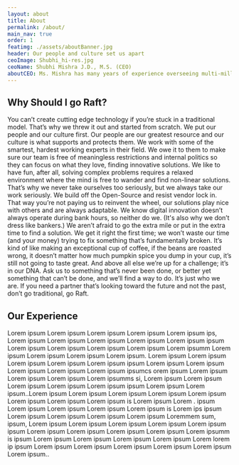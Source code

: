```yaml
---
layout: about
title: About
permalink: /about/
main_nav: true
order: 1
featimg: ./assets/aboutBanner.jpg
header: Our people and culture set us apart
ceoImage: Shubhi_hi-res.jpg
ceoName: Shubhi Mishra J.D., M.S. (CEO)
aboutCEO: Ms. Mishra has many years of experience overseeing multi-million-dollar IDIQs. BPAs, and Task Orders. She has extensive experience in helping public and private organizations achieve their business objectives. She blends deep knowledge of technology with thorough understanding of collaborative research to develop and deploy solutions that integrate bioinformatics with traditional IT in supporting collaborative research business processes. She has over decade’s worth of experience assisting federal government agencies as a technology and organization consultant to effectively manage change, adopt innovative technology, and improve processes. She is also a published author of scientific papers. Ms. Mishra received her Masters in Bioinformatics from Boston University and her Juris Doctorate from George Washington University.
---
```




## Why Should I go Raft?
You can’t create cutting edge technology if you’re stuck in a traditional model. That’s why we threw it out and started from scratch.
We put our people and our culture first. Our people are our greatest resource and our culture is what supports and protects them. We work with some of the
smartest, hardest working experts in their field. We owe it to them to make sure our team is free of meaningless restrictions and internal politics so they can focus
on what they love, finding innovative solutions.
We like to have fun, after all, solving complex problems requires a relaxed environment where the mind is free to wander and find non-linear solutions.
That’s why we never take ourselves too seriously, but we always take our work seriously.
We build off the Open-Source and resist vendor lock in. That way you’re not paying us to reinvent the wheel, our solutions play nice with others
and are always adaptable.
We know digital innovation doesn’t always operate during bank hours, so neither do we. (It's also why we don’t dress like bankers.) We aren’t afraid to go the
extra mile or put in the extra time to find a solution.
We get it right the first time; we won’t waste our time (and your money) trying to fix something that’s fundamentally broken. It’s kind of like making an exceptional
cup of coffee, if the beans are roasted wrong, it doesn’t matter how much pumpkin spice you dump in your cup, it’s still not going to taste great.
And above all else we’re up for a challenge; it’s in our DNA. Ask us to something that’s never been done, or better yet something that can’t be done,
and we’ll find a way to do. It’s just who we are.
If you need a partner that’s looking toward the future and not the past, don’t go traditional, go Raft.

## Our Experience
Lorem ipsum Lorem ipsum Lorem ipsum Lorem ipsum Lorem ipsum ips, Lorem ipsum Lorem ipsum Lorem ipsum Lorem ipsum Lorem ipsum ipsum Lorem ipsum
Lorem ipsum Lorem ipsum Lorem ipsum Lorem ipsumm Lorem ipsum Lorem ipsum Lorem ipsum Lorem ipsum.
Lorem ipsum Lorem ipsum Lorem ipsum Lorem ipsum Lorem ipsum ipsum Lorem ipsum Lorem ipsum Lorem ipsum Lorem ipsum Lorem ipsum ipsumcs orem ipsum
Lorem ipsum Lorem ipsum Lorem ipsum Lorem ipsumms si, Lorem ipsum Lorem ipsum Lorem ipsum Lorem ipsum Lorem ipsum ipsum Lorem ipsum Lorem
ipsum..Lorem ipsum Lorem ipsum Lorem ipsum Lorem ipsum Lorem ipsum Lorem ipsum Lorem ipsum Lorem ipsum is Lorem ipsum Lorem
.
ipsum Lorem ipsum Lorem ipsum Lorem ipsum Lorem ipsum is Lorem ips ipsum Lorem ipsum Lorem ipsum Lorem ipsum Lorem ipsum Loremmem sum, ipsum,
Lorem ipsum Lorem ipsum Lorem ipsum Lorem ipsum Lorem ipsum ipsum Lorem ipsum Lorem ipsum Lorem ipsum Lorem ipsum Lorem ipsumm is ipsum Lorem
ipsum Lorem ipsum Lorem ipsum Lorem ipsum Lorem lorem ip ipsum Lorem ipsum Lorem ipsum Lorem ipsum Lorem ipsum Lorem ipsum Lorem ipsum..
